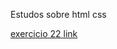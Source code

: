 Estudos sobre html css 

 <a href="https://hnardy.github.io/exercicios_html_css_CursoEmVideo/modulo02/ex022%20-%20desafio/androidSite.html">exercicio 22 link</a>